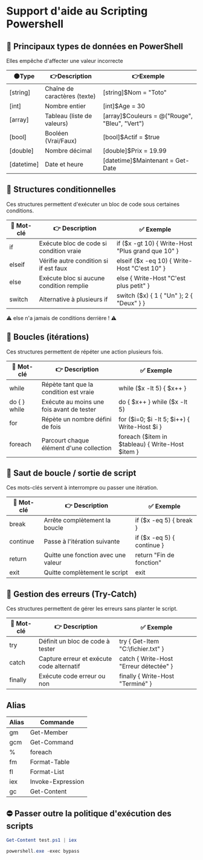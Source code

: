 # Support d'aide au Scripting Powershell


## 📌 Principaux types de données en PowerShell

Elles empêche d'affecter une valeur incorrecte

| 🟠Type | 👉Description | 👉Exemple |
| --------| -------- | ------------ | 
| [string] |	Chaîne de caractères (texte) | [string]$Nom = "Toto" |
| [int]	| 	Nombre entier			| 	[int]$Age = 30
| [array]	| 	Tableau (liste de valeurs)	| 	[array]$Couleurs = @("Rouge", "Bleu", "Vert")
| [bool]	| 	Booléen (Vrai/Faux)		| 	[bool]$Actif = $true
| [double] | 	Nombre décimal		| 		[double]$Prix = 19.99
| [datetime] | 	Date et heure		| 		[datetime]$Maintenant = Get-Date


## 📌 Structures conditionnelles

Ces structures permettent d'exécuter un bloc de code sous certaines conditions.

| 🔧 Mot-clé | 👉 Description                                | ✅ Exemple |
|-----------|-----------------------------------------------|------------|
| if        | Exécute bloc de code si condition vraie       | if ($x -gt 10) { Write-Host "Plus grand que 10" } |
| elseif    | Vérifie autre condition si if est faux        | elseif ($x -eq 10) { Write-Host "C'est 10" } |
| else      | Exécute bloc si aucune condition remplie      | else { Write-Host "C'est plus petit" } |
| switch    | Alternative à plusieurs if                    | switch ($x) { 1 { "Un" }; 2 { "Deux" } } |

⚠️ else n'a jamais de conditions derrière ! ⚠️

## 🔄 Boucles (itérations)

Ces structures permettent de répéter une action plusieurs fois.

| 🔧 Mot-clé     | 👉 Description                                | ✅ Exemple |
|---------------|-----------------------------------------------|------------|
| while         | Répète tant que la condition est vraie        | while ($x -lt 5) { $x++ } |
| do { } while  | Exécute au moins une fois avant de tester     | do { $x++ } while ($x -lt 5) |
| for           | Répète un nombre défini de fois               | for ($i=0; $i -lt 5; $i++) { Write-Host $i } |
| foreach       | Parcourt chaque élément d'une collection      | foreach ($item in $tableau) { Write-Host $item } |


## 🔁 Saut de boucle / sortie de script

Ces mots-clés servent à interrompre ou passer une itération.

| 🔧 Mot-clé | 👉 Description                            | ✅ Exemple |
|-----------|-------------------------------------------|------------|
| break     | Arrête complètement la boucle             | if ($x -eq 5) { break } |
| continue  | Passe à l'itération suivante              | if ($x -eq 5) { continue } |
| return    | Quitte une fonction avec une valeur       | return "Fin de fonction" |
| exit      | Quitte complètement le script             | exit |


## 🛑 Gestion des erreurs (Try-Catch)

Ces structures permettent de gérer les erreurs sans planter le script.

| 🔧 Mot-clé | 👉 Description                                | ✅ Exemple |
|-----------|-----------------------------------------------|------------|
| try       | Définit un bloc de code à tester              | try { Get-Item "C:\fichier.txt" } |
| catch     | Capture erreur et exécute code alternatif     | catch { Write-Host "Erreur détectée" } |
| finally   | Exécute code  erreur ou non                   | finally { Write-Host "Terminé" } |


## Alias

| Alias | Commande| 
| -----| -------- |  
| gm	| Get-Member | 
| gcm 	| Get-Command | 
| %  	| foreach | 
| fm	| Format-Table | 
| fl 	| Format-List | 
| iex 	| Invoke-Expression | 
| gc	| Get-Content | 


## ⛔ Passer outre la politique d'exécution des scripts
 
```powershell
Get-Content test.ps1 | iex
```
```powershell
powershell.exe -exec bypass
```




